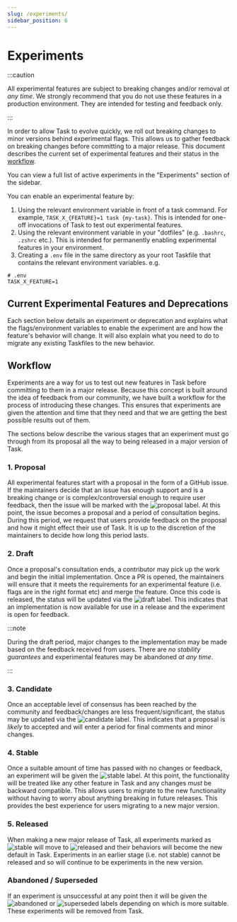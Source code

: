 ```yaml
---
slug: /experiments/
sidebar_position: 6
---
```


# Experiments

:::caution

All experimental features are subject to breaking changes and/or removal _at any
time_. We strongly recommend that you do not use these features in a production
environment. They are intended for testing and feedback only.

:::

In order to allow Task to evolve quickly, we roll out breaking changes to minor
versions behind experimental flags. This allows us to gather feedback on
breaking changes before committing to a major release. This document describes
the current set of experimental features and their status in the
[workflow](#workflow).

You can view a full list of active experiments in the "Experiments" section of
the sidebar.

You can enable an experimental feature by:

1. Using the relevant environment variable in front of a task command. For
   example, `TASK_X_{FEATURE}=1 task {my-task}`. This is intended for one-off
   invocations of Task to test out experimental features.
1. Using the relevant environment variable in your "dotfiles" (e.g. `.bashrc`,
   `.zshrc` etc.). This is intended for permanently enabling experimental
   features in your environment.
1. Creating a `.env` file in the same directory as your root Taskfile that
   contains the relevant environment variables. e.g.

```shell
# .env
TASK_X_FEATURE=1
```

## Current Experimental Features and Deprecations

Each section below details an experiment or deprecation and explains what the
flags/environment variables to enable the experiment are and how the feature's
behavior will change. It will also explain what you need to do to migrate any
existing Taskfiles to the new behavior.

## Workflow

Experiments are a way for us to test out new features in Task before committing
to them in a major release. Because this concept is built around the idea of
feedback from our community, we have built a workflow for the process of
introducing these changes. This ensures that experiments are given the attention
and time that they need and that we are getting the best possible results out of
them.

The sections below describe the various stages that an experiment must go
through from its proposal all the way to being released in a major version of
Task.

### 1. Proposal

All experimental features start with a proposal in the form of a GitHub issue.
If the maintainers decide that an issue has enough support and is a breaking
change or is complex/controversial enough to require user feedback, then the
issue will be marked with the ![proposal] label. At this point, the issue
becomes a proposal and a period of consultation begins. During this period, we
request that users provide feedback on the proposal and how it might effect
their use of Task. It is up to the discretion of the maintainers to decide how
long this period lasts.

### 2. Draft

Once a proposal's consultation ends, a contributor may pick up the work and
begin the initial implementation. Once a PR is opened, the maintainers will
ensure that it meets the requirements for an experimental feature (i.e. flags
are in the right format etc) and merge the feature. Once this code is released,
the status will be updated via the ![draft] label. This indicates that an
implementation is now available for use in a release and the experiment is open
for feedback.

:::note

During the draft period, major changes to the implementation may be made based
on the feedback received from users. There are _no stability guarantees_ and
experimental features may be abandoned _at any time_.

:::

### 3. Candidate

Once an acceptable level of consensus has been reached by the community and
feedback/changes are less frequent/significant, the status may be updated via
the ![candidate] label. This indicates that a proposal is _likely_ to accepted
and will enter a period for final comments and minor changes.

### 4. Stable

Once a suitable amount of time has passed with no changes or feedback, an
experiment will be given the ![stable] label. At this point, the functionality
will be treated like any other feature in Task and any changes _must_ be
backward compatible. This allows users to migrate to the new functionality
without having to worry about anything breaking in future releases. This
provides the best experience for users migrating to a new major version.

### 5. Released

When making a new major release of Task, all experiments marked as ![stable]
will move to ![released] and their behaviors will become the new default in
Task. Experiments in an earlier stage (i.e. not stable) cannot be released and
so will continue to be experiments in the new version.

### Abandoned / Superseded

If an experiment is unsuccessful at any point then it will be given the
![abandoned] or ![superseded] labels depending on which is more suitable. These
experiments will be removed from Task.

<!-- prettier-ignore-start -->
[proposal]: https://img.shields.io/badge/experiment:%20proposal-purple
[draft]: https://img.shields.io/badge/experiment:%20draft-purple
[candidate]: https://img.shields.io/badge/experiment:%20candidate-purple
[stable]: https://img.shields.io/badge/experiment:%20stable-purple
[released]: https://img.shields.io/badge/experiment:%20released-purple
[abandoned]: https://img.shields.io/badge/experiment:%20abandoned-purple
[superseded]: https://img.shields.io/badge/experiment:%20superseded-purple
<!-- prettier-ignore-end -->

